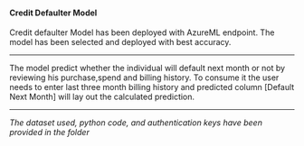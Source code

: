 #### Credit Defaulter Model
Credit defaulter Model has been deployed with AzureML endpoint.
The model has been selected and deployed with best accuracy.
***********
The model predict whether the individual will default next month or not by reviewing his purchase,spend and billing history.
To consume it the user needs to enter last three month billing history and predicted column [Default Next Month] will lay 
out the calculated prediction.
***********
*The dataset used, python code, and authentication keys have been provided in the folder* 
